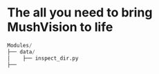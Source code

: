 # The all you need to bring MushVision to life

```python
Modules/
├── data/
│    ├── inspect_dir.py
├──
```
